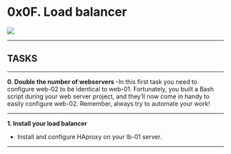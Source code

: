 # 0x0F. Load balancer

![](https://s3.amazonaws.com/intranet-projects-files/holbertonschool-sysadmin_devops/275/qfdked8.png)
____________________________________________________________________________
## TASKS
____________________________________________________________________________
**0. Double the number of webservers**
-In this first task you need to configure web-02 to be identical to web-01. Fortunately, you built a Bash script during your web server project, and they’ll now come in handy to easily configure web-02. Remember, always try to automate your work!
____________________________________________________________________________
**1. Install your load balancer**
- Install and configure HAproxy on your lb-01 server.
____________________________________________________________________________
